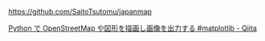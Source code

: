 https://github.com/SaitoTsutomu/japanmap

[Python で OpenStreetMap や図形を描画し画像を出力する #matplotlib - Qiita](https://qiita.com/nujust/items/63387a51d3f2379d3433)
